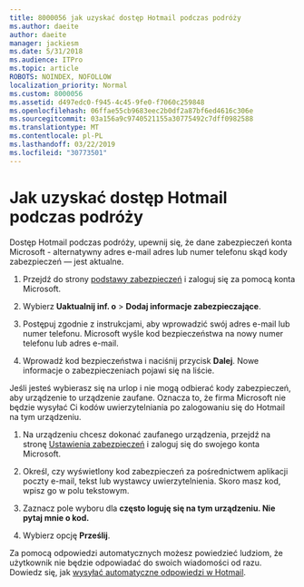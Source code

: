 ```yaml
---
title: 8000056 jak uzyskać dostęp Hotmail podczas podróży
ms.author: daeite
author: daeite
manager: jackiesm
ms.date: 5/31/2018
ms.audience: ITPro
ms.topic: article
ROBOTS: NOINDEX, NOFOLLOW
localization_priority: Normal
ms.custom: 8000056
ms.assetid: d497edc0-f945-4c45-9fe0-f7060c259848
ms.openlocfilehash: 06ffae55cb9683eec2b0df2a87bf6ed4616c306e
ms.sourcegitcommit: 03a156a9c9740521155a30775492c7dff0982588
ms.translationtype: MT
ms.contentlocale: pl-PL
ms.lasthandoff: 03/22/2019
ms.locfileid: "30773501"
---
```

# <a name="how-to-access-outlookcom-while-traveling"></a>Jak uzyskać dostęp Hotmail podczas podróży

Dostęp Hotmail podczas podróży, upewnij się, że dane zabezpieczeń konta Microsoft - alternatywny adres e-mail adres lub numer telefonu skąd kody zabezpieczeń — jest aktualne.
  
1. Przejdź do strony [podstawy zabezpieczeń](https://go.microsoft.com/fwlink/p/?linkid=842325) i zaloguj się za pomocą konta Microsoft. 
    
2. Wybierz **Uaktualnij inf. o** \> **Dodaj informacje zabezpieczające**. 
    
3. Postępuj zgodnie z instrukcjami, aby wprowadzić swój adres e-mail lub numer telefonu. Microsoft wyśle kod bezpieczeństwa na nowy numer telefonu lub adres e-mail.
    
4. Wprowadź kod bezpieczeństwa i naciśnij przycisk **Dalej**. Nowe informacje o zabezpieczeniach pojawi się na liście. 
    
Jeśli jesteś wybierasz się na urlop i nie mogą odbierać kody zabezpieczeń, aby urządzenie to urządzenie zaufane. Oznacza to, że firma Microsoft nie będzie wysyłać Ci kodów uwierzytelniania po zalogowaniu się do Hotmail na tym urządzeniu.
  
1. Na urządzeniu chcesz dokonać zaufanego urządzenia, przejdź na stronę [Ustawienia zabezpieczeń](https://go.microsoft.com/fwlink/p/?linkid=2002000&amp;clcid=0x409) i zaloguj się do swojego konta Microsoft. 
    
2. Określ, czy wyświetlony kod zabezpieczeń za pośrednictwem aplikacji poczty e-mail, tekst lub wystawcy uwierzytelnienia. Skoro masz kod, wpisz go w polu tekstowym.
    
3. Zaznacz pole wyboru dla **często loguję się na tym urządzeniu. Nie pytaj mnie o kod.**
    
4. Wybierz opcję **Prześlij**. 
    
Za pomocą odpowiedzi automatycznych możesz powiedzieć ludziom, że użytkownik nie będzie odpowiadać do swoich wiadomości od razu. Dowiedz się, jak [wysyłać automatyczne odpowiedzi w Hotmail](https://go.microsoft.com/fwlink/p/?linkid=2002100&amp;clcid=0x409).
  

